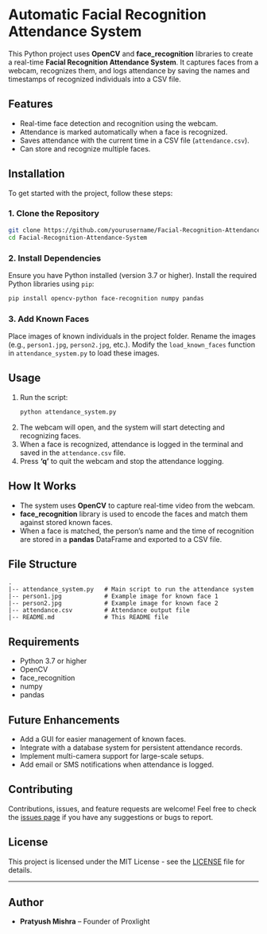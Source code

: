 # Automatic Facial Recognition Attendance System

This Python project uses **OpenCV** and **face_recognition** libraries to create a real-time **Facial Recognition Attendance System**. It captures faces from a webcam, recognizes them, and logs attendance by saving the names and timestamps of recognized individuals into a CSV file.

## Features
- Real-time face detection and recognition using the webcam.
- Attendance is marked automatically when a face is recognized.
- Saves attendance with the current time in a CSV file (`attendance.csv`).
- Can store and recognize multiple faces.

## Installation

To get started with the project, follow these steps:

### 1. Clone the Repository
```bash
git clone https://github.com/yourusername/Facial-Recognition-Attendance-System.git
cd Facial-Recognition-Attendance-System
```

### 2. Install Dependencies
Ensure you have Python installed (version 3.7 or higher). Install the required Python libraries using `pip`:

```bash
pip install opencv-python face-recognition numpy pandas
```

### 3. Add Known Faces
Place images of known individuals in the project folder. Rename the images (e.g., `person1.jpg`, `person2.jpg`, etc.). Modify the `load_known_faces` function in `attendance_system.py` to load these images.

## Usage

1. Run the script:
    ```bash
    python attendance_system.py
    ```
2. The webcam will open, and the system will start detecting and recognizing faces.
3. When a face is recognized, attendance is logged in the terminal and saved in the `attendance.csv` file.
4. Press **‘q’** to quit the webcam and stop the attendance logging.

## How It Works

- The system uses **OpenCV** to capture real-time video from the webcam.
- **face_recognition** library is used to encode the faces and match them against stored known faces.
- When a face is matched, the person’s name and the time of recognition are stored in a **pandas** DataFrame and exported to a CSV file.
  
## File Structure

```
.
|-- attendance_system.py   # Main script to run the attendance system
|-- person1.jpg            # Example image for known face 1
|-- person2.jpg            # Example image for known face 2
|-- attendance.csv         # Attendance output file
|-- README.md              # This README file
```

## Requirements

- Python 3.7 or higher
- OpenCV
- face_recognition
- numpy
- pandas

## Future Enhancements

- Add a GUI for easier management of known faces.
- Integrate with a database system for persistent attendance records.
- Implement multi-camera support for large-scale setups.
- Add email or SMS notifications when attendance is logged.

## Contributing

Contributions, issues, and feature requests are welcome! Feel free to check the [issues page](https://github.com/Proxlight/smart_attendance/issues) if you have any suggestions or bugs to report.

## License

This project is licensed under the MIT License - see the [LICENSE](LICENSE) file for details.

---

## Author

- **Pratyush Mishra** – Founder of Proxlight
